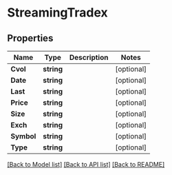 # StreamingTradex

## Properties

Name | Type | Description | Notes
------------ | ------------- | ------------- | -------------
**Cvol** | **string** |  | [optional] 
**Date** | **string** |  | [optional] 
**Last** | **string** |  | [optional] 
**Price** | **string** |  | [optional] 
**Size** | **string** |  | [optional] 
**Exch** | **string** |  | [optional] 
**Symbol** | **string** |  | [optional] 
**Type** | **string** |  | [optional] 

[[Back to Model list]](../README.md#documentation-for-models) [[Back to API list]](../README.md#documentation-for-api-endpoints) [[Back to README]](../README.md)


